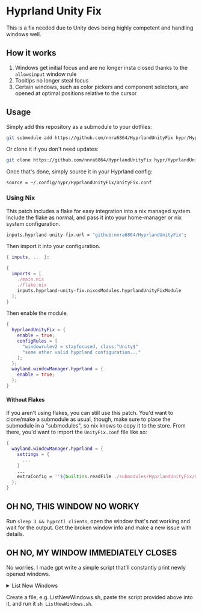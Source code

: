 # Hyprland Unity Fix

This is a fix needed due to Unity devs being highly competent and handling windows well.

## How it works

1. Windows get initial focus and are no longer insta closed thanks to the `allowsinput` window rule
2. Tooltips no longer steal focus
3. Certain windows, such as color pickers and component selectors, are opened at optimal positions relative to the cursor

## Usage

Simply add this repository as a submodule to your dotfiles:

```sh
git submodule add https://github.com/nnra6864/HyprlandUnityFix hypr/HyprlandUnityFix
```

Or clone it if you don't need updates:

```sh
git clone https://github.com/nnra6864/HyprlandUnityFix hypr/HyprlandUnityFix
```

Once that's done, simply source it in your Hyprland config:

```
source = ~/.config/hypr/HyprlandUnityFix/UnityFix.conf
```

### Using Nix

This patch includes a flake for easy integration into a nix managed system.
Include the flake as normal, and pass it into your home-manager or nix system configuration.

```nix
inputs.hyprland-unity-fix.url = "github:nnra6864/HyprlandUnityFix";
```

Then import it into your configuration.

```nix
{ inputs, ... }:

{
  imports = [
    ./main.nix
    ./flake.nix
    inputs.hyprland-unity-fix.nixosModules.hyprlandUnityFixModule
  ];
}
```

Then enable the module.

```nix
{
  hyprlandUnityFix = {
    enable = true;
    configRules = [
      "windowrulev2 = stayfocused, class:^Unity$"
      "some other valid hyprland configuration..."
    ];
  };
  wayland.windowManager.hyprland = {
    enable = true;
  };
}
```

#### Without Flakes

If you aren't using flakes, you can still use this patch. You'd want to clone/make a submodule as usual, though, make sure to place the submodule in a "submodules", so nix knows to copy it to the store. From there, you'd want to import the `UnityFix.conf` file like so:

```nix
{
  wayland.windowManager.hyprland = {
    settings = {
      ...
    }
    ...
    extraConfig = ''${builtins.readFile ./submodules/HyprlandUnityFix/UnityFix.conf}'';
  };
}
```

## OH NO, THIS WINDOW NO WORKY

Run `sleep 3 && hyprctl clients`, open the window that's not working and wait for the output. Get the broken window info and make a new issue with details.

## OH NO, MY WINDOW IMMEDIATELY CLOSES

No worries, I made gpt write a simple script that'll constantly print newly opened windows.

<details>

<summary>List New Windows</summary>

```sh
#!/bin/bash

# Function to get sorted list of window IDs
get_window_ids() {
    hyprctl clients | grep '^Window' | awk '{ print $2 }' | sort
}

# Initial snapshot
prev_ids=$(get_window_ids)

while true; do
    sleep 0.01
    current_ids=$(get_window_ids)

    # Compare current and previous IDs
    if [[ "$current_ids" != "$prev_ids" ]]; then
        # Print only the new windows
        new_ids=$(comm -13 <(echo "$prev_ids") <(echo "$current_ids"))
        for id in $new_ids; do
            echo -e "\nNew window detected: $id"
            # Extract and print full block for that window
            hyprctl clients | awk -v id="$id" '
                $2 == id && $1 == "Window" { in_block=1 }
                in_block {
                    print
                    if ($0 ~ /^$/) in_block=0
                }
            '
        done

        prev_ids="$current_ids"
    fi
done
```

</details>

Create a file, e.g. ListNewWindows.sh, paste the script provided above into it, and run it `sh ListNewWindows.sh`.
